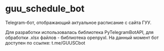 # guu_schedule_bot 
Telegram-бот, отображающий актуальное расписание с сайта ГУУ.

Для разработки использовалась библиотека PyTelegramBotAPI, для обработки .xlsx файлов - библиотека openpyxl.
На данный момент бот доступен по ссылке: t.me/GUUSCbot
